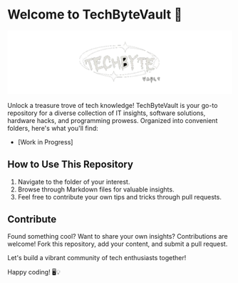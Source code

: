 # Welcome to TechByteVault 🚀

![logo](./Assets/TechByteVault.png)


Unlock a treasure trove of tech knowledge! TechByteVault is your go-to repository for a diverse collection of IT insights, software solutions, hardware hacks, and programming prowess. Organized into convenient folders, here's what you'll find:

- [Work in Progress]


## How to Use This Repository

1. Navigate to the folder of your interest.
2. Browse through Markdown files for valuable insights.
3. Feel free to contribute your own tips and tricks through pull requests.

## Contribute

Found something cool? Want to share your own insights? Contributions are welcome! Fork this repository, add your content, and submit a pull request.

Let's build a vibrant community of tech enthusiasts together!

Happy coding! 🖥️💡
